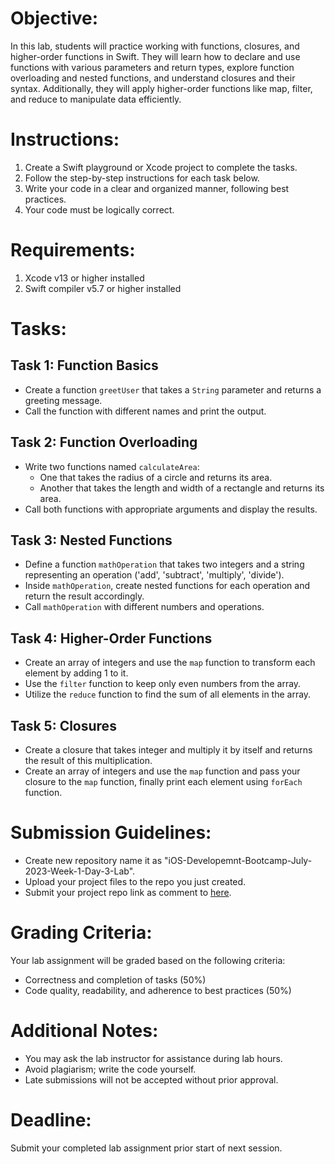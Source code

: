 # Objective:

In this lab, students will practice working with functions, closures, and higher-order functions in Swift. They will learn how to declare and use functions with various parameters and return types, explore function overloading and nested functions, and understand closures and their syntax. Additionally, they will apply higher-order functions like map, filter, and reduce to manipulate data efficiently.

# Instructions:

1. Create a Swift playground or Xcode project to complete the tasks.
2. Follow the step-by-step instructions for each task below.
3. Write your code in a clear and organized manner, following best practices.
4. Your code must be logically correct.

# Requirements:

1. Xcode v13 or higher installed
2. Swift compiler v5.7 or higher installed

# Tasks:

## Task 1: Function Basics

- Create a function `greetUser` that takes a `String` parameter and returns a greeting message.
- Call the function with different names and print the output.

## Task 2: Function Overloading

- Write two functions named `calculateArea`:
  - One that takes the radius of a circle and returns its area.
  - Another that takes the length and width of a rectangle and returns its area.
- Call both functions with appropriate arguments and display the results.

## Task 3: Nested Functions

- Define a function `mathOperation` that takes two integers and a string representing an operation ('add', 'subtract', 'multiply', 'divide').
- Inside `mathOperation`, create nested functions for each operation and return the result accordingly.
- Call `mathOperation` with different numbers and operations.

## Task 4: Higher-Order Functions

- Create an array of integers and use the `map` function to transform each element by adding 1 to it.
- Use the `filter` function to keep only even numbers from the array.
- Utilize the `reduce` function to find the sum of all elements in the array.

## Task 5: Closures

- Create a closure that takes integer and multiply it by itself and returns the result of this multiplication.
- Create an array of integers and use the `map` function and pass your closure to the `map` function, finally print each element using `forEach` function.

# Submission Guidelines:

- Create new repository name it as "iOS-Developemnt-Bootcamp-July-2023-Week-1-Day-3-Lab".
- Upload your project files to the repo you just created.
- Submit your project repo link as comment to [here](https://github.com/learning-bootcamps/iOS-Development-Bootcamp-July-2023/issues/4).

# Grading Criteria:

Your lab assignment will be graded based on the following criteria:

- Correctness and completion of tasks (50%)
- Code quality, readability, and adherence to best practices (50%)

# Additional Notes:

- You may ask the lab instructor for assistance during lab hours.
- Avoid plagiarism; write the code yourself.
- Late submissions will not be accepted without prior approval.

# Deadline:

Submit your completed lab assignment prior start of next session.
